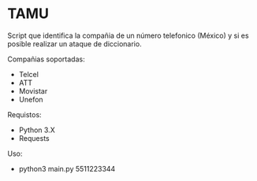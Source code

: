 # TAMU

Script que identifica la compañia de un número telefonico (México) y si es posible realizar un ataque de diccionario.

Compañias soportadas:
  - Telcel
  - ATT
  - Movistar
  - Unefon

Requistos:
  - Python 3.X
  - Requests

Uso:
  - python3 main.py 5511223344
